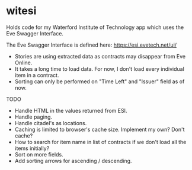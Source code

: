 # witesi
Holds code for my Waterford Institute of Technology app which uses the Eve Swagger Interface.

The Eve Swagger Interface is defined here:
https://esi.evetech.net/ui/

* Stories are using extracted data as contracts may disappear from Eve Online.
* It takes a long time to load data. For now, I don't load every individual item in a contract.
* Sorting can only be performed on "Time Left" and "Issuer" field as of now.

TODO
* Handle HTML in the values returned from ESI.
* Handle paging.
* Handle citadel's as locations.
* Caching is limited to browser's cache size. Implement my own? Don't cache?
* How to search for item name in list of contracts if we don't load all the items initially?
* Sort on more fields.
* Add sorting arrows for ascending / descending.